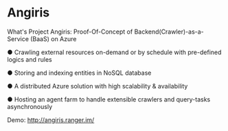 # Angiris

What's Project Angiris: Proof-Of-Concept of Backend(Crawler)-as-a-Service (BaaS) on Azure 

● Crawling external resources on-demand or by schedule with pre-defined logics and rules 

● Storing and indexing entities in NoSQL database 

● A distributed Azure solution with high scalability & availability 

● Hosting an agent farm to handle extensible crawlers and query-tasks asynchronously 

Demo: http://angiris.ranger.im/
